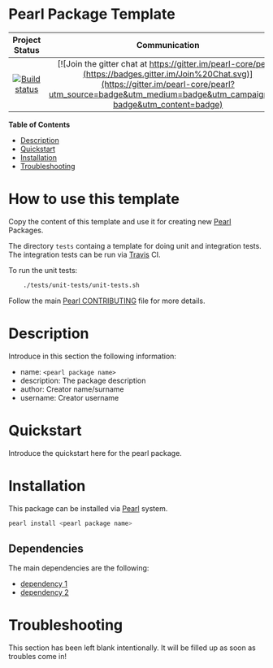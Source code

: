 Pearl Package Template
======================

|Project Status|Communication|
|:-----------:|:-----------:|
|[![Build status](https://api.travis-ci.org/pearl-core/template.png?branch=master)](https://travis-ci.org/pearl-core/template) | [![Join the gitter chat at https://gitter.im/pearl-core/pearl](https://badges.gitter.im/Join%20Chat.svg)](https://gitter.im/pearl-core/pearl?utm_source=badge&utm_medium=badge&utm_campaign=pr-badge&utm_content=badge) |

**Table of Contents**
- [Description](#description)
- [Quickstart](#quickstart)
- [Installation](#installation)
- [Troubleshooting](#troubleshooting)

How to use this template
========================
Copy the content of this template and use it for creating
new [Pearl](https://github.com/pearl-core/pearl) Packages.

The directory `tests` containg a template for doing unit and integration tests.
The integration tests can be run via [Travis](https://travis-ci.org/) CI.

To run the unit tests:
```sh
    ./tests/unit-tests/unit-tests.sh
```

Follow the main
[Pearl CONTRIBUTING](https://github.com/pearl-core/pearl/blob/master/CONTRIBUTING.md) file
for more details.

Description
===========
Introduce in this section the following information:

- name: `<pearl package name>`
- description: The package description
- author: Creator name/surname
- username: Creator username

Quickstart
==========
Introduce the quickstart here for the pearl package.

Installation
============
This package can be installed via [Pearl](https://github.com/pearl-core/pearl) system.

```sh
pearl install <pearl package name>
```

Dependencies
------------
The main dependencies are the following:

- [dependency 1](https://www.dependency1.org)
- [dependency 2](https://www.dependency1.org)

Troubleshooting
===============
This section has been left blank intentionally.
It will be filled up as soon as troubles come in!

